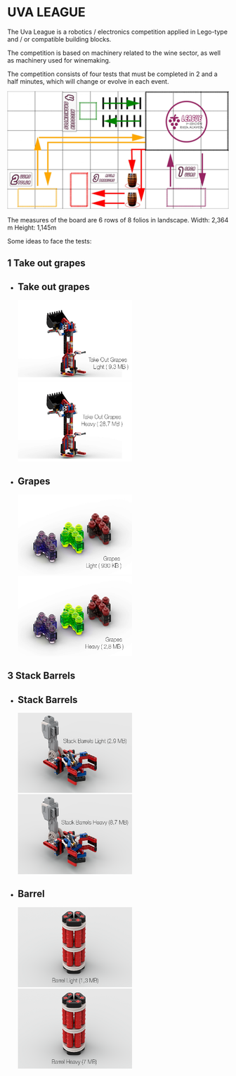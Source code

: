 # UVA LEAGUE
<p>The Uva League is a robotics / electronics competition applied in Lego-type and / or compatible building blocks.</p>

<p>The competition is based on machinery related to the wine sector, as well as machinery used for winemaking.</p>

<p>The competition consists of four tests that must be completed in 2 and a half minutes, which will change or evolve in each event.</p>

<div style="width: 100%; padding: 0; margin: 0 auto;">
    <img border="0" alt="Uva League" src="https://github.com/joseRamonLeon/uvaleague/blob/master/images/tableroUvaLeague-2880x1527.jpg">
</div>

<p>The measures of the board are 6 rows of 8 folios in landscape.
    Width: 2,364 m Height: 1,145m</p>
<p>Some ideas to face the tests:</p>


<h2>1 Take out grapes</h2>
<ul>
    <li style="width: 100%; padding: 0; margin: 0 auto;"><h2>Take out grapes</h2>
        <span style="margin: 10px auto; text-align: center;">
            <a href="https://github.com/joseRamonLeon/uvaleague/blob/master/pdf/takeoutgrapeslight.pdf" target="_blank">
                <img border="0" alt="Download Take out grapes Light" src="https://raw.githubusercontent.com/joseRamonLeon/uvaleague/master/images/takeoutgrapeslight.jpg" width="260" height="182">
            </a>
        </span>
        <span style="margin: 10px auto; text-align: center;">
            <a href="https://github.com/joseRamonLeon/uvaleague/blob/master/pdf/takeoutgrapesHeavy.pdf" target="_blank">
                <img border="0" alt="Download Take out grapes Heavy" src="https://raw.githubusercontent.com/joseRamonLeon/uvaleague/master/images/takeoutgrapesheavy.jpg" width="260" height="182">
            </a> 
        </span>
    </li>
    <li style="width: 100%; padding: 0; margin: 0 auto;"><h2>Grapes</h2>
        <span style="margin: 10px auto; text-align: center;">
            <a href="https://github.com/joseRamonLeon/uvaleague/blob/master/pdf/grapeslight.pdf" target="_blank">
                <img border="0" alt="Download Stack Barrels Light" src="https://raw.githubusercontent.com/joseRamonLeon/uvaleague/master/images/grapeslight.jpg" width="260" height="182">
            </a>
        </span>
        <span style="margin: 10px auto; text-align: center;">
            <a href="https://github.com/joseRamonLeon/uvaleague/blob/master/pdf/grapesheavy.pdf" target="_blank">
                <img border="0" alt="Download Stack Barrels Heavy" src="https://raw.githubusercontent.com/joseRamonLeon/uvaleague/master/images/grapesheavy.jpg" width="260" height="182">
            </a> 
        </span>
    </li>
</ul>    
<h2>3 Stack Barrels</h2>
<ul>
    <li style="width: 100%; padding: 0; margin: 0 auto;"><h2>Stack Barrels</h2>
        <span style="margin: 10px auto; text-align: center;">
            <a href="https://github.com/joseRamonLeon/uvaleague/blob/master/pdf/stackbarrelslight.pdf" target="_blank">
                <img border="0" alt="Download Stack Barrels Light" src="https://raw.githubusercontent.com/joseRamonLeon/uvaleague/master/images/stackbarrelslight.png" width="260" height="182">
            </a>
        </span>
        <span style="margin: 10px auto; text-align: center;">
            <a href="https://github.com/joseRamonLeon/uvaleague/blob/master/pdf/stackbarrelsheavy.pdf" target="_blank">
                <img border="0" alt="Download Stack Barrels Heavy" src="https://raw.githubusercontent.com/joseRamonLeon/uvaleague/master/images/stackbarrelsheavy.png" width="260" height="182">
            </a> 
        </span>
    </li>
    <li style="width: 100%; padding: 0; margin: 0 auto;"><h2>Barrel</h2>
        <span style="margin: 10px auto; text-align: center;">
            <a href="https://github.com/joseRamonLeon/uvaleague/raw/master/pdf/barrellight.pdf" target="_blank">
                <img border="0" alt="Download Stack Barrels Light" src="https://raw.githubusercontent.com/joseRamonLeon/uvaleague/master/images/barrellight.png" width="260" height="182">
            </a>
        </span>
        <span style="margin: 10px auto; text-align: center;">
            <a href="https://github.com/joseRamonLeon/uvaleague/blob/master/pdf/barrelheavy.pdf" target="_blank">
                <img border="0" alt="Download Stack Barrels Heavy" src="https://raw.githubusercontent.com/joseRamonLeon/uvaleague/master/images/barrelheavy.png" width="260" height="182">
            </a> 
        </span>
    </li>    
</ul>